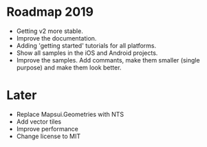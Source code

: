# Roadmap 2019

- Getting v2 more stable. 
- Improve the documentation.
- Adding 'getting started' tutorials for all platforms.
- Show all samples in the iOS and Android projects.
- Improve the samples. Add commants, make them smaller (single purpose) and make them look better. 

# Later
- Replace Mapsui.Geometries with NTS
- Add vector tiles
- Improve performance
- Change license to MIT










